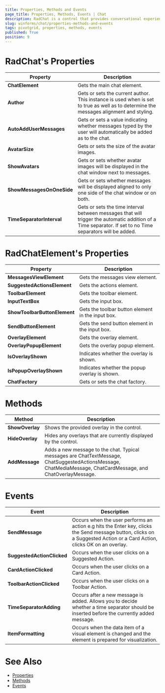 ```yaml
---
title: Properties, Methods and Events
page_title: Properties, Methods, Events | Chat
description: RadChat is a control that provides conversational experience.
slug: winforms/chat/properties-methods-and-events
tags: pivotgrid, properties, methods, events
published: True
position: 9
---
```


# RadChat's Properties

|Property|Description|
|------|------|
|**ChatElement**|Gets the main chat element.|
|**Author**|Gets or sets the current author. This instance is used when is set to true as well as to determine the messages alignment and styling.|
|**AutoAddUserMessages**|Gets or sets a value indicating whether messages typed by the user will automatically be added as to the chat.|
|**AvatarSize**|Gets or sets the size of the avatar images.|
|**ShowAvatars**|Gets or sets whether avatar images will be displayed in the chat window next to messages.|
|**ShowMessagesOnOneSide**|Gets or sets whether messages will be displayed aligned to only one side of the chat window or on both.|
|**TimeSeparatorInterval**|Gets or sets the time interval between messages that will trigger the automatic addition of a Time separator. If set to no Time separators will be added.|

# RadChatElement's Properties

|Property|Description|
|------|------|
|**MessagesViewElement**|Gets the messages view element.|
|**SuggestedActionsElement**|Gets the actions element.|
|**ToolbarElement**|Gets the toolbar element.|
|**InputTextBox**|Gets the input box.|
|**ShowToolbarButtonElement**|Gets the toolbar button element in the input box.|
|**SendButtonElement**|Gets the send button element in the input box.|
|**OverlayElement**|Gets the overlay element.|
|**OverlayPopupElement**|Gets the overlay popup element.|
|**IsOverlayShown**|Indicates whether the overlay is shown.|
|**IsPopupOverlayShown**|Indicates whether the popup overlay is shown.|
|**ChatFactory**|Gets or sets the chat factory.|

# Methods

|Method|Description|
|------|------|
|**ShowOverlay**|Shows the provided overlay in the control.|
|**HideOverlay**|Hides any overlays that are currently displayed by the control.|
|**AddMessage**|Adds a new message to the chat. Typical messages are ChatTextMessage, ChatSuggestedActionsMessage, ChatMediaMessage, ChatCardMessage, and ChatOverlayMessage.|

# Events

|Event|Description|
|------|------|
|**SendMessage**|Occurs when the user performs an action e.g hits the Enter key, clicks the Send message button, clicks on a Suggested Action or a Card Action, clicks OK on an overlay.|
|**SuggestedActionClicked**|Occurs when the user clicks on a Suggested Action.|
|**CardActionClicked**|Occurs when the user clicks on a Card Action.|
|**ToolbarActionClicked**|Occurs when the user clicks on a Toolbar Action.|
|**TimeSeparatorAdding**|Occurs after a new message is added. Allows you to decide whether a time separator should be inserted before the currently added message.|
|**ItemFormatting**|Occurs when the data item of a visual element is changed and the element is prepared for visualization.|

# See Also

* [Properties](http://docs.telerik.com/devtools/winforms/api/html/properties_t_telerik_wincontrols_ui_radchat.htm)
* [Methods](http://docs.telerik.com/devtools/winforms/api/html/methods_t_telerik_wincontrols_ui_radchat.htm)
* [Events](http://docs.telerik.com/devtools/winforms/api/html/events_t_telerik_wincontrols_ui_radchat.htm)

